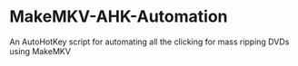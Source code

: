 # MakeMKV-AHK-Automation
An AutoHotKey script for automating all the clicking for mass ripping DVDs using MakeMKV
